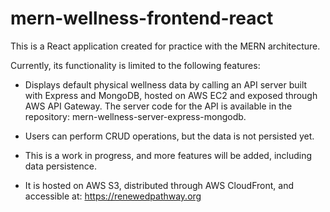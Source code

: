 # mern-wellness-frontend-react

This is a React application created for practice with the MERN architecture.

Currently, its functionality is limited to the following features:

- Displays default physical wellness data by calling an API server built with Express and MongoDB, 
  hosted on AWS EC2 and exposed through AWS API Gateway. The server code for 
  the API is available in the repository: mern-wellness-server-express-mongodb.

- Users can perform CRUD operations, but the data is not persisted yet.

- This is a work in progress, and more features will be added, including data persistence.

- It is hosted on AWS S3, distributed through AWS CloudFront, and accessible 
  at: https://renewedpathway.org